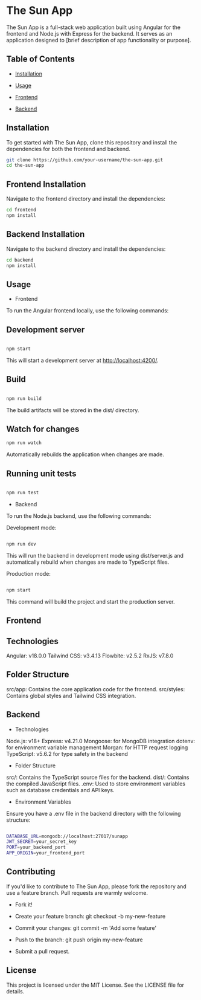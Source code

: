 # The Sun App

The Sun App is a full-stack web application built using Angular for the frontend and Node.js with Express for the backend. It serves as an application designed to [brief description of app functionality or purpose].

## Table of Contents

- [Installation](#installation)

- [Usage](#usage)

- [Frontend](#frontend-installation)

- [Backend](#backend-installation)

## Installation

To get started with The Sun App, clone this repository and install the dependencies for both the frontend and backend.

```bash
git clone https://github.com/your-username/the-sun-app.git
cd the-sun-app
```

## Frontend Installation

Navigate to the frontend directory and install the dependencies:

```bash
cd frontend
npm install
```

## Backend Installation

Navigate to the backend directory and install the dependencies:

```bash
cd backend
npm install
```

## Usage

- Frontend

To run the Angular frontend locally, use the following commands:

## Development server

```bash

npm start
```

This will start a development server at <http://localhost:4200/>.

## Build

```bash

npm run build
```

The build artifacts will be stored in the dist/ directory.

## Watch for changes

```bash
npm run watch
```

Automatically rebuilds the application when changes are made.

## Running unit tests

```bash

npm run test
```

- Backend

To run the Node.js backend, use the following commands:

Development mode:

```bash

npm run dev
```

This will run the backend in development mode using dist/server.js and automatically rebuild when changes are made to TypeScript files.

Production mode:

```bash

npm start
```

This command will build the project and start the production server.

## Frontend

## Technologies

Angular: v18.0.0
Tailwind CSS: v3.4.13
Flowbite: v2.5.2
RxJS: v7.8.0

## Folder Structure

src/app: Contains the core application code for the frontend.
src/styles: Contains global styles and Tailwind CSS integration.

## Backend

- Technologies

Node.js: v18+
Express: v4.21.0
Mongoose: for MongoDB integration
dotenv: for environment variable management
Morgan: for HTTP request logging
TypeScript: v5.6.2 for type safety in the backend

- Folder Structure

src/: Contains the TypeScript source files for the backend.
dist/: Contains the compiled JavaScript files.
.env: Used to store environment variables such as database credentials and API keys.

- Environment Variables

Ensure you have a .env file in the backend directory with the following structure:

```bash

DATABASE_URL=mongodb://localhost:27017/sunapp
JWT_SECRET=your_secret_key
PORT=your_backend_port
APP_ORIGIN=your_frontend_port

```

## Contributing

If you'd like to contribute to The Sun App, please fork the repository and use a feature branch. Pull requests are warmly welcome.

- Fork it!

- Create your feature branch: git checkout -b my-new-feature

- Commit your changes: git commit -m 'Add some feature'

- Push to the branch: git push origin my-new-feature

- Submit a pull request.

## License

This project is licensed under the MIT License. See the LICENSE file for details.

